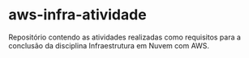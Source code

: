 # aws-infra-atividade
Repositório contendo as atividades realizadas como requisitos para a conclusão da disciplina Infraestrutura em Nuvem com AWS.
